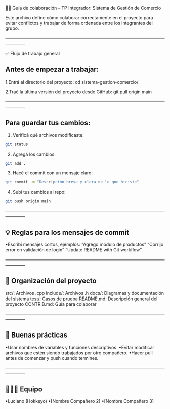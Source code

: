 🧑‍💻 Guía de colaboración – TP Integrador: Sistema de Gestión de Comercio

Este archivo define cómo colaborar correctamente en el proyecto para evitar 
conflictos y trabajar de forma ordenada entre los integrantes del grupo.

–––––––––––––––––––––––––––––––––––––––––––––––––––––––––––––––––––––––––––––––––

✅ Flujo de trabajo general

## Antes de empezar a trabajar:
1.Entrá al directorio del proyecto:
cd sistema-gestion-comercio/

2.Traé la última versión del proyecto desde GitHub:
git pull origin main

–––––––––––––––––––––––––––––––––––––––––––––––––––––––––––––––––––––––––––––––––

## Para guardar tus cambios:
1. Verificá qué archivos modificaste:
```sh
git status
```

2. Agregá los cambios:
```sh
git add .
```

3. Hacé el commit con un mensaje claro:
```sh
git commit -m "Descripción breve y clara de lo que hiciste"
```

4. Subí tus cambios al repo:
```sh
git push origin main
```

–––––––––––––––––––––––––––––––––––––––––––––––––––––––––––––––––––––––––––––––––

## 💡 Reglas para los mensajes de commit
•Escribí mensajes cortos, ejemplos:
“Agrego módulo de productos”
“Corrijo error en validación de login”
“Update README with Git workflow”

–––––––––––––––––––––––––––––––––––––––––––––––––––––––––––––––––––––––––––––––––

## 📂 Organización del proyecto
src/:              Archivos .cpp
include/:          Archivos .h
docs/:             Diagramas y documentación del sistema
test/:             Casos de prueba
README.md:         Descripción general del proyecto
CONTRIB.md:        Guía para colaborar

–––––––––––––––––––––––––––––––––––––––––––––––––––––––––––––––––––––––––––––––––

## 🧠 Buenas prácticas
•Usar nombres de variables y funciones descriptivos.
•Evitar modificar archivos que estén siendo trabajados por otro compañero.
•Hacer pull antes de comenzar y push cuando termines.

–––––––––––––––––––––––––––––––––––––––––––––––––––––––––––––––––––––––––––––––––

## 🧑‍🤝‍🧑 Equipo
•Luciano (Hokkeyo)
•[Nombre Compañero 2]
•[Nombre Compañero 3]
